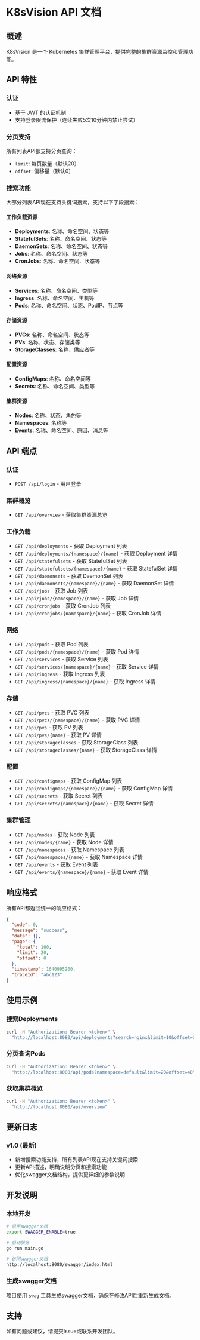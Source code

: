 # K8sVision API 文档

## 概述

K8sVision 是一个 Kubernetes 集群管理平台，提供完整的集群资源监控和管理功能。

## API 特性

### 认证
- 基于 JWT 的认证机制
- 支持登录限流保护（连续失败5次10分钟内禁止尝试）

### 分页支持
所有列表API都支持分页查询：
- `limit`: 每页数量（默认20）
- `offset`: 偏移量（默认0）

### 搜索功能
大部分列表API现在支持关键词搜索，支持以下字段搜索：

#### 工作负载资源
- **Deployments**: 名称、命名空间、状态等
- **StatefulSets**: 名称、命名空间、状态等  
- **DaemonSets**: 名称、命名空间、状态等
- **Jobs**: 名称、命名空间、状态等
- **CronJobs**: 名称、命名空间、状态等

#### 网络资源
- **Services**: 名称、命名空间、类型等
- **Ingress**: 名称、命名空间、主机等
- **Pods**: 名称、命名空间、状态、PodIP、节点等

#### 存储资源
- **PVCs**: 名称、命名空间、状态等
- **PVs**: 名称、状态、存储类等
- **StorageClasses**: 名称、供应者等

#### 配置资源
- **ConfigMaps**: 名称、命名空间等
- **Secrets**: 名称、命名空间、类型等

#### 集群资源
- **Nodes**: 名称、状态、角色等
- **Namespaces**: 名称等
- **Events**: 名称、命名空间、原因、消息等

## API 端点

### 认证
- `POST /api/login` - 用户登录

### 集群概览
- `GET /api/overview` - 获取集群资源总览

### 工作负载
- `GET /api/deployments` - 获取 Deployment 列表
- `GET /api/deployments/{namespace}/{name}` - 获取 Deployment 详情
- `GET /api/statefulsets` - 获取 StatefulSet 列表
- `GET /api/statefulsets/{namespace}/{name}` - 获取 StatefulSet 详情
- `GET /api/daemonsets` - 获取 DaemonSet 列表
- `GET /api/daemonsets/{namespace}/{name}` - 获取 DaemonSet 详情
- `GET /api/jobs` - 获取 Job 列表
- `GET /api/jobs/{namespace}/{name}` - 获取 Job 详情
- `GET /api/cronjobs` - 获取 CronJob 列表
- `GET /api/cronjobs/{namespace}/{name}` - 获取 CronJob 详情

### 网络
- `GET /api/pods` - 获取 Pod 列表
- `GET /api/pods/{namespace}/{name}` - 获取 Pod 详情
- `GET /api/services` - 获取 Service 列表
- `GET /api/services/{namespace}/{name}` - 获取 Service 详情
- `GET /api/ingress` - 获取 Ingress 列表
- `GET /api/ingress/{namespace}/{name}` - 获取 Ingress 详情

### 存储
- `GET /api/pvcs` - 获取 PVC 列表
- `GET /api/pvcs/{namespace}/{name}` - 获取 PVC 详情
- `GET /api/pvs` - 获取 PV 列表
- `GET /api/pvs/{name}` - 获取 PV 详情
- `GET /api/storageclasses` - 获取 StorageClass 列表
- `GET /api/storageclasses/{name}` - 获取 StorageClass 详情

### 配置
- `GET /api/configmaps` - 获取 ConfigMap 列表
- `GET /api/configmaps/{namespace}/{name}` - 获取 ConfigMap 详情
- `GET /api/secrets` - 获取 Secret 列表
- `GET /api/secrets/{namespace}/{name}` - 获取 Secret 详情

### 集群管理
- `GET /api/nodes` - 获取 Node 列表
- `GET /api/nodes/{name}` - 获取 Node 详情
- `GET /api/namespaces` - 获取 Namespace 列表
- `GET /api/namespaces/{name}` - 获取 Namespace 详情
- `GET /api/events` - 获取 Event 列表
- `GET /api/events/{namespace}/{name}` - 获取 Event 详情

## 响应格式

所有API都返回统一的响应格式：

```json
{
  "code": 0,
  "message": "success",
  "data": {},
  "page": {
    "total": 100,
    "limit": 20,
    "offset": 0
  },
  "timestamp": 1640995200,
  "traceId": "abc123"
}
```

## 使用示例

### 搜索Deployments
```bash
curl -H "Authorization: Bearer <token>" \
  "http://localhost:8080/api/deployments?search=nginx&limit=10&offset=0"
```

### 分页查询Pods
```bash
curl -H "Authorization: Bearer <token>" \
  "http://localhost:8080/api/pods?namespace=default&limit=20&offset=40"
```

### 获取集群概览
```bash
curl -H "Authorization: Bearer <token>" \
  "http://localhost:8080/api/overview"
```

## 更新日志

### v1.0 (最新)
- 新增搜索功能支持，所有列表API现在支持关键词搜索
- 更新API描述，明确说明分页和搜索功能
- 优化swagger文档结构，提供更详细的参数说明

## 开发说明

### 本地开发
```bash
# 启用swagger文档
export SWAGGER_ENABLE=true

# 启动服务
go run main.go

# 访问swagger文档
http://localhost:8080/swagger/index.html
```

### 生成swagger文档
项目使用 `swag` 工具生成swagger文档，确保在修改API后重新生成文档。

## 支持

如有问题或建议，请提交Issue或联系开发团队。 